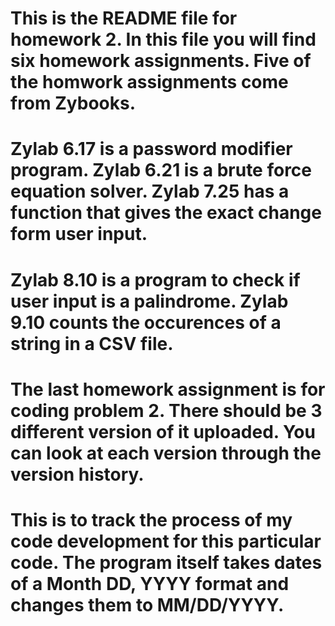 # This is the README file for homework 2. In this file you will find six homework assignments. Five of the homwork assignments come from Zybooks.
# Zylab 6.17 is a password modifier program. Zylab 6.21 is a brute force equation solver. Zylab 7.25 has a function that gives the exact change form user input.
# Zylab 8.10 is a program to check if user input is a palindrome. Zylab 9.10 counts the occurences of a string in a CSV file.
# The last homework assignment is for coding problem 2. There should be 3 different version of it uploaded. You can look at each version through the version history.
# This is to track the process of my code development for this particular code. The program itself takes dates of a Month DD, YYYY format and changes them to MM/DD/YYYY.
